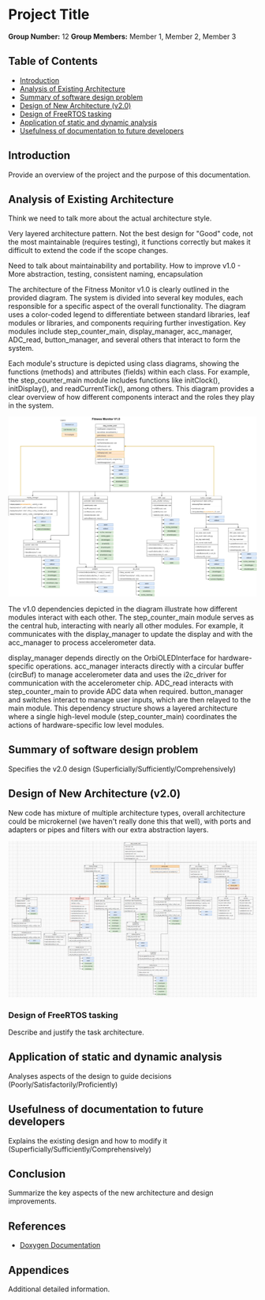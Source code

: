 # Project Title
**Group Number:** 12
**Group Members:** Member 1, Member 2, Member 3

## Table of Contents
- [Introduction](#introduction)
- [Analysis of Existing Architecture](#analysis-of-existing-architecture)
- [Summary of software design problem](#summary-of-software-design-problem)
- [Design of New Architecture (v2.0)](#design-of-new-architecture-v20)
- [Design of FreeRTOS tasking](#design-of-freertos-tasking)
- [Application of static and dynamic analysis](#application-of-static-and-dynamic-analysis)
- [Usefulness of documentation to future developers](#usefulness-of-documentation-to-future-developers)

## Introduction
Provide an overview of the project and the purpose of this documentation.

## Analysis of Existing Architecture

Think we need to talk more about the actual architecture style. 

Very layered architecture pattern. Not the best design for "Good" code, not the most maintainable (requires testing), it functions correctly but makes it difficult to extend the code if the scope changes.

Need to talk about maintainability and portability.
How to improve v1.0 - More abstraction, testing, consistent naming, encapsulation


The architecture of the Fitness Monitor v1.0 is clearly outlined in the provided diagram. The system is divided into several key modules, each responsible for a specific aspect of the overall functionality. The diagram uses a color-coded legend to differentiate between standard libraries, leaf modules or libraries, and components requiring further investigation. Key modules include step_counter_main, display_manager, acc_manager, ADC_read, button_manager, and several others that interact to form the system.

Each module's structure is depicted using class diagrams, showing the functions (methods) and attributes (fields) within each class. For example, the step_counter_main module includes functions like initClock(), initDisplay(), and readCurrentTick(), among others. This diagram provides a clear overview of how different components interact and the roles they play in the system.

![v1.0 Architecture Diagram](system_diagram_v1.jpg)

The v1.0 dependencies depicted in the diagram illustrate how different modules interact with each other. The step_counter_main module serves as the central hub, interacting with nearly all other modules. For example, it communicates with the display_manager to update the display and with the acc_manager to process accelerometer data.

display_manager depends directly on the OrbiOLEDInterface for hardware-specific operations.
acc_manager interacts directly with a circular buffer (circBuf) to manage accelerometer data and uses the i2c_driver for communication with the accelerometer chip.
ADC_read interacts with step_counter_main to provide ADC data when required.
button_manager and switches interact to manage user inputs, which are then relayed to the main module.
This dependency structure shows a layered architecture where a single high-level module (step_counter_main) coordinates the actions of hardware-specific low level modules.


## Summary of software design problem
Specifies the v2.0 design (Superficially/Sufficiently/Comprehensively)



## Design of New Architecture (v2.0)

New code has mixture of multiple architecture types, overall architecture could be microkernel (we haven't really done this that well), with ports and adapters or pipes and filters with our extra abstraction layers.

![v2.0 Architecture Diagram](system_diagram_v2.png)


### Design of FreeRTOS tasking
Describe and justify the task architecture.

<!-- ### Example Code Snippet
```c
// Example FreeRTOS task creation
xTaskCreate(TaskFunction, "TaskName", stackSize, NULL, priority, &taskHandle);

![Class Diagram](path_to_class_diagram.png) -->

## Application of static and dynamic analysis
Analyses aspects of the design to guide decisions (Poorly/Satisfactorily/Proficiently)


## Usefulness of documentation to future developers
Explains the existing design and how to modify it (Superficially/Sufficiently/Comprehensively)



## Conclusion
Summarize the key aspects of the new architecture and design improvements.

## References
- [Doxygen Documentation](https://www.doxygen.nl/)

## Appendices
Additional detailed information.
